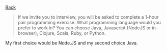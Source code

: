 [Back](../README.md)

> If we invite you to interview, you will be asked to complete a 1-hour pair programming exercise. What programming language would you prefer to work in? You can choose Java, Javascript (NodeJS or in-browser), Clojure, Scala, Ruby, or Python. 
  
My first choice would be Node.JS and my second choice Java.
